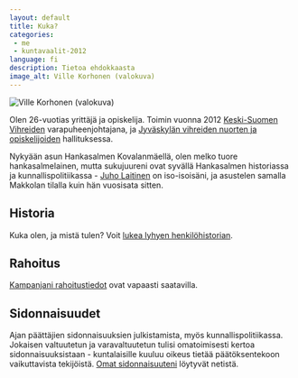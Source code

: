 ```yaml
---
layout: default
title: Kuka?
categories:
 - me
 - kuntavaalit-2012
language: fi
description: Tietoa ehdokkaasta
image_alt: Ville Korhonen (valokuva)
---
```

<img src="http://cdn.ypcs.fi/photos/IMG_20120813_215646_s.jpg" alt="Ville Korhonen (valokuva)" class="page-image"/>

Olen 26-vuotias yrittäjä ja opiskelija. Toimin vuonna 2012 [Keski-Suomen Vihreiden][]  varapuheenjohtajana, ja [Jyväskylän vihreiden nuorten ja opiskelijoiden][] hallituksessa.

Nykyään asun Hankasalmen Kovalanmäellä, olen melko tuore hankasalmelainen, mutta sukujuureni ovat syvällä Hankasalmen historiassa ja kunnallispolitiikassa - [Juho Laitinen](http://www.eduskunta.fi/faktatmp/hetekatmp/ed910883e-su.htm) on iso-isoisäni, ja asustelen samalla Makkolan tilalla kuin hän vuosisata sitten.


## Historia
Kuka olen, ja mistä tulen? Voit [lukea lyhyen henkilöhistorian].

## Rahoitus
[Kampanjani rahoitustiedot][] ovat vapaasti saatavilla.


## Sidonnaisuudet
Ajan päättäjien sidonnaisuuksien julkistamista, myös kunnallispolitiikassa. Jokaisen valtuutetun ja varavaltuutetun tulisi omatoimisesti kertoa sidonnaisuuksistaan - kuntalaisille kuuluu oikeus tietää päätöksentekoon vaikuttavista tekijöistä. [Omat sidonnaisuuteni][] löytyvät netistä.



  [lukea lyhyen henkilöhistorian]: /2012/kunnallisvaalit/historia/
  [Keski-Suomen Vihreiden]: http://www.keskisuomenvihreat.fi/
  [Jyväskylän vihreiden nuorten ja opiskelijoiden]: http://www.jyvioni.org/
  [Kampanjani rahoitustiedot]: /2012/kunnallisvaalit/rahoitus/
  [Omat sidonnaisuuteni]: /2012/kunnallisvaalit/sidonnaisuudet/
